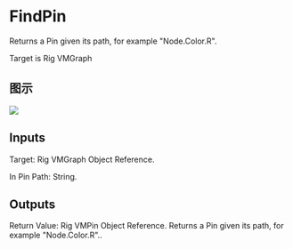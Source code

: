 # FindPin

Returns a Pin given its path, for example "Node.Color.R".

Target is Rig VMGraph

## 图示

![]($-20221218-20441439.png)

## Inputs

Target: Rig VMGraph Object Reference.

In Pin Path: String.  

## Outputs

Return Value: Rig VMPin Object Reference. Returns a Pin given its path, for example "Node.Color.R"..

